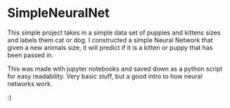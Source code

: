 # SimpleNeuralNet

This simple project takes in a simple data set of puppies and kittens sizes and labels them cat or dog. I constructed a simple Neural Network that given a new animals size, it will predict if it is a kitten or puppy that has been passed in. 

This was made with jupyter notebooks and saved down as a python script for easy readability. Very basic stuff, but a good intro to how neural networks work. 

:) 

